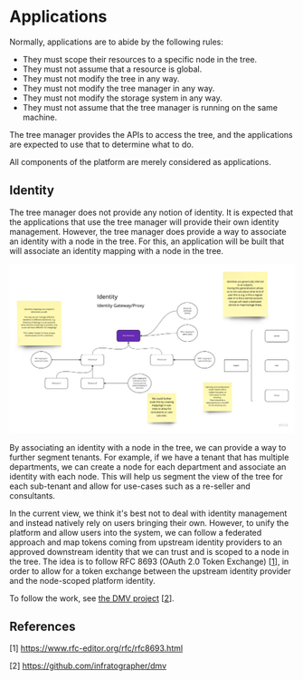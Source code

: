 Applications
============

Normally, applications are to abide by the following rules:

- They must scope their resources to a specific node in the tree.
- They must not assume that a resource is global.
- They must not modify the tree in any way.
- They must not modify the tree manager in any way.
- They must not modify the storage system in any way.
- They must not assume that the tree manager is running on the same machine.

The tree manager provides the APIs to access the tree, and the applications are
expected to use that to determine what to do.

All components of the platform are merely considered as applications.

Identity
--------

The tree manager does not provide any notion of identity. It is expected that
the applications that use the tree manager will provide their own identity
management. However, the tree manager does provide a way to associate an
identity with a node in the tree. For this, an application will be built
that will associate an identity mapping with a node in the tree.

![Identity](images/identity.jpg)

By associating an identity with a node in the tree, we can provide a way to
further segment tenants. For example, if we have a tenant that has multiple
departments, we can create a node for each department and associate an identity
with each node. This will help us segment the view of the tree for each
sub-tenant and allow for use-cases such as a re-seller and consultants.

In the current view, we think it's best not to deal with identity management and
instead natively rely on users bringing their own. However, to unify the
platform and allow users into the system, we can follow a federated approach and
map tokens coming from upstream identity providers to an approved downstream
identity that we can trust and is scoped to a node in the tree. The idea is to follow
RFC 8693 (OAuth 2.0 Token Exchange) [[1](https://www.rfc-editor.org/rfc/rfc8693.html)],
in order to allow for a token exchange between the upstream identity provider and
the node-scoped platform identity.

To follow the work, see [the DMV project](https://github.com/infratographer/dmv) [[2](https://github.com/infratographer/dmv)].

References
----------

[1] https://www.rfc-editor.org/rfc/rfc8693.html

[2] https://github.com/infratographer/dmv